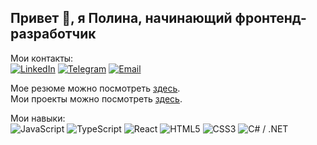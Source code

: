 ## Привет 👋, я Полина, начинающий фронтенд-разработчик

Мои контакты:  
[![LinkedIn](https://img.icons8.com/color/30/000000/linkedin.png)](https://www.linkedin.com/in/polina-romanchuk-2b2543286/)
[![Telegram](https://img.icons8.com/color/30/000000/telegram-app--v1.png)](https://t.me/poli_rn)
[![Email](https://img.icons8.com/color/30/000000/gmail--v1.png)](mailto:polina.romanchuk99@mail.ru)

Мое резюме можно посмотреть [здесь](https://drive.google.com/file/d/1AfavBskqx-aEKUm9_PnKMkAdCXLtBRGK/view?usp=sharing).  
Мои проекты можно посмотреть [здесь](https://admirable-hamster-4c0200.netlify.app/).

Мои навыки:  
![JavaScript](https://img.shields.io/badge/-JavaScript-F7DF1E?style=for-the-badge&logo=javascript&logoColor=black)
![TypeScript](https://img.shields.io/badge/-TypeScript-3178C6?style=for-the-badge&logo=typescript&logoColor=white)
![React](https://img.shields.io/badge/-React-61DAFB?style=for-the-badge&logo=react&logoColor=black)
![HTML5](https://img.shields.io/badge/-HTML5-E34F26?style=for-the-badge&logo=html5&logoColor=white)
![CSS3](https://img.shields.io/badge/-CSS3-1572B6?style=for-the-badge&logo=css3&logoColor=white)
![C# / .NET](https://img.shields.io/badge/-C%23%20/.NET-512BD4?style=for-the-badge&logo=dotnet&logoColor=white)
